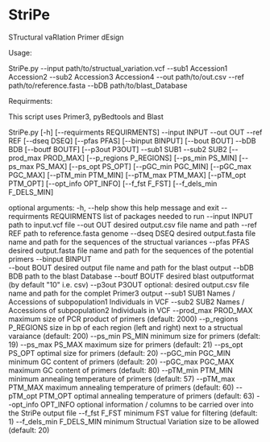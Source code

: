 # StriPe
STructural vaRIation Primer dEsign

Usage:

StriPe.py --input path/to/structual_variation.vcf --sub1 Accession1 Accession2 --sub2 Accession3 Accession4 --out path/to/out.csv --ref path/to/reference.fasta --bDB path/to/blast_Database

Requirments:

This script uses Primer3, pyBedtools and Blast


StriPe.py [-h] [--requirments REQUIRMENTS] --input INPUT --out OUT --ref REF [--dseq DSEQ] [--pfas PFAS]
                  [--binput BINPUT] [--bout BOUT] --bDB BDB [--boutf BOUTF] [--p3out P3OUT] --sub1 SUB1 --sub2 SUB2
                  [--prod_max PROD_MAX] [--p_regions P_REGIONS] [--ps_min PS_MIN] [--ps_max PS_MAX] [--ps_opt PS_OPT]
                  [--pGC_min PGC_MIN] [--pGC_max PGC_MAX] [--pTM_min PTM_MIN] [--pTM_max PTM_MAX] [--pTM_opt PTM_OPT]
                  [--opt_info OPT_INFO] [--f_fst F_FST] [--f_dels_min F_DELS_MIN]

optional arguments:
  -h, --help                show this help message and exit
  --requirments REQUIRMENTS list of packages needed to run
  --input INPUT             path to input.vcf file
  --out OUT                 desired output.csv file name and path
  --ref REF                 path to reference.fasta genome
  --dseq DSEQ               desired output.fasta file name and path for the sequences of the structual variances
  --pfas PFAS               desired output.fasta file name and path for the sequences of the potential primers
  --binput BINPUT           
  --bout BOUT               desired output file name and path for the blast output
  --bDB BDB                 path to the blast Database
  --boutf BOUTF             desired blast outputformat (by default "10" i.e. csv)
  --p3out P3OUT             optional: desired output.csv file name and path for the complet Primer3 output 
  --sub1 SUB1               Names / Accessions of subpopulation1 Individuals in VCF 
  --sub2 SUB2               Names / Accessions of subpopulation2 Individuals in VCF
  --prod_max PROD_MAX       maximum size of PCR product of primers (default: 2000)
  --p_regions P_REGIONS     size in bp of each region (left and right) next to a structual varaiance (default: 200)
  --ps_min PS_MIN           minimum size for primers (defalt: 19)
  --ps_max PS_MAX           maximum size for primers (default: 21)
  --ps_opt PS_OPT           optimal size for primers (default: 20)
  --pGC_min PGC_MIN         minimum GC content of primers (default: 20)
  --pGC_max PGC_MAX         maximum GC content of primers (default: 80)
  --pTM_min PTM_MIN         minimum annealing temperature of primers (default: 57)
  --pTM_max PTM_MAX         maximum annealing temperature of primers (default: 60)
  --pTM_opt PTM_OPT         optimal annealing temperature of primers (default: 63)
  --opt_info OPT_INFO       optional information / columns to be carried over into the StriPe output file
  --f_fst F_FST             minimum FST value for filtering (default: 1)
  --f_dels_min F_DELS_MIN   minimum Structual Variation size to be allowed (default: 20)
